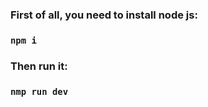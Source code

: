 <h3>First of all, you need to install node js: </h3>

### `npm i`

<h3>Then run it:</h3> 

### `nmp run dev`

